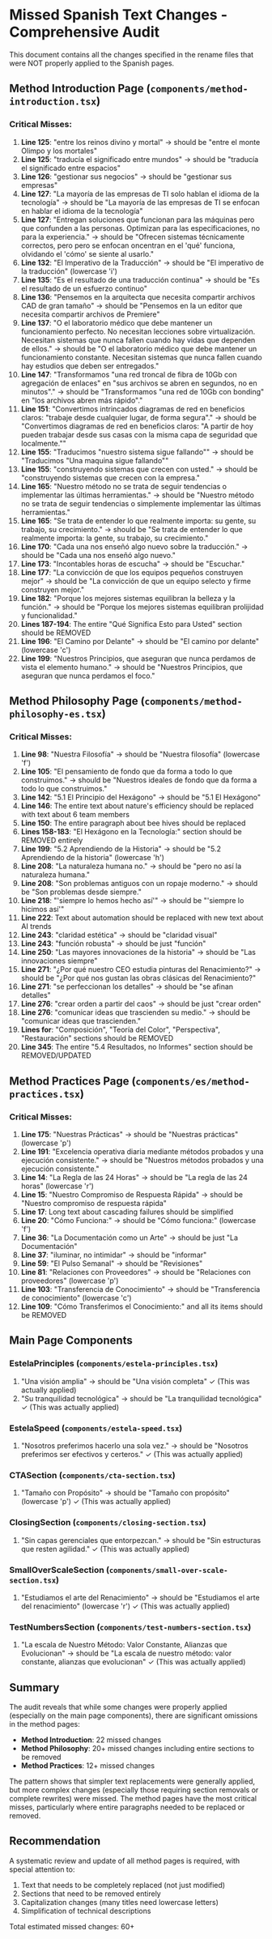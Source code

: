 # Missed Spanish Text Changes - Comprehensive Audit

This document contains all the changes specified in the rename files that were NOT properly applied to the Spanish pages.

## Method Introduction Page (`components/method-introduction.tsx`)

### Critical Misses:
1. **Line 125**: "entre los reinos divino y mortal" → should be "entre el monte Olimpo y los mortales"
2. **Line 125**: "traducía el significado entre mundos" → should be "traducía el significado entre espacios"
3. **Line 126**: "gestionar sus negocios" → should be "gestionar sus empresas"
4. **Line 127**: "La mayoría de las empresas de TI solo hablan el idioma de la tecnología" → should be "La mayoría de las empresas de TI se enfocan en hablar el idioma de la tecnología"
5. **Line 127**: "Entregan soluciones que funcionan para las máquinas pero que confunden a las personas. Optimizan para las especificaciones, no para la experiencia." → should be "Ofrecen sistemas técnicamente correctos, pero pero se enfocan oncentran en el 'qué' funciona, olvidando el 'cómo' se siente al usarlo."
6. **Line 132**: "El Imperativo de la Traducción" → should be "El imperativo de la traducción" (lowercase 'i')
7. **Line 135**: "Es el resultado de una traducción continua" → should be "Es el resultado de un esfuerzo continuo"
8. **Line 136**: "Pensemos en la arquitecta que necesita compartir archivos CAD de gran tamaño" → should be "Pensemos en la un editor que necesita compartir archivos de Premiere"
9. **Line 137**: "O el laboratorio médico que debe mantener un funcionamiento perfecto. No necesitan lecciones sobre virtualización. Necesitan sistemas que nunca fallen cuando hay vidas que dependen de ellos." → should be "O el laboratorio médico que debe mantener un funcionamiento constante. Necesitan sistemas que nunca fallen cuando hay estudios que deben ser entregados."
10. **Line 147**: "Transformamos "una red troncal de fibra de 10Gb con agregación de enlaces" en "sus archivos se abren en segundos, no en minutos"." → should be "Transformamos "una red de 10Gb con bonding" en "los archivos abren más rápido"."
11. **Line 151**: "Convertimos intrincados diagramas de red en beneficios claros: "trabaje desde cualquier lugar, de forma segura"." → should be "Convertimos diagramas de red en beneficios claros: "A partir de hoy pueden trabajar desde sus casas con la misma capa de seguridad que localmente.""
12. **Line 155**: "Traducimos "nuestro sistema sigue fallando"" → should be "Traducimos "Una maquina sigue fallando""
13. **Line 155**: "construyendo sistemas que crecen con usted." → should be "construyendo sistemas que crecen con la empresa."
14. **Line 165**: "Nuestro método no se trata de seguir tendencias o implementar las últimas herramientas." → should be "Nuestro método no se trata de seguir tendencias o simplemente implementar las últimas herramientas."
15. **Line 165**: "Se trata de entender lo que realmente importa: su gente, su trabajo, su crecimiento." → should be "Se trata de entender lo que realmente importa: la gente, su trabajo, su crecimiento."
16. **Line 170**: "Cada una nos enseñó algo nuevo sobre la traducción." → should be "Cada una nos enseñó algo nuevo."
17. **Line 173**: "Incontables horas de escucha" → should be "Escuchar."
18. **Line 177**: "La convicción de que los equipos pequeños construyen mejor" → should be "La convicción de que un equipo selecto y firme construyen mejor."
19. **Line 182**: "Porque los mejores sistemas equilibran la belleza y la función." → should be "Porque los mejores sistemas equilibran prolijidad y funcionalidad."
20. **Lines 187-194**: The entire "Qué Significa Esto para Usted" section should be REMOVED
21. **Line 196**: "El Camino por Delante" → should be "El camino por delante" (lowercase 'c')
22. **Line 199**: "Nuestros Principios, que aseguran que nunca perdamos de vista el elemento humano." → should be "Nuestros Principios, que aseguran que nunca perdamos el foco."

## Method Philosophy Page (`components/method-philosophy-es.tsx`)

### Critical Misses:
1. **Line 98**: "Nuestra Filosofía" → should be "Nuestra filosofía" (lowercase 'f')
2. **Line 105**: "El pensamiento de fondo que da forma a todo lo que construimos." → should be "Nuestros ideales de fondo que da forma a todo lo que construimos."
3. **Line 142**: "5.1 El Principio del Hexágono" → should be "5.1 El Hexágono"
4. **Line 146**: The entire text about nature's efficiency should be replaced with text about 6 team members
5. **Line 150**: The entire paragraph about bee hives should be replaced
6. **Lines 158-183**: "El Hexágono en la Tecnología:" section should be REMOVED entirely
7. **Line 199**: "5.2 Aprendiendo de la Historia" → should be "5.2 Aprendiendo de la historia" (lowercase 'h')
8. **Line 208**: "La naturaleza humana no." → should be "pero no así la naturaleza humana."
9. **Line 208**: "Son problemas antiguos con un ropaje moderno." → should be "Son problemas desde siempre."
10. **Line 218**: "'siempre lo hemos hecho así'" → should be "'siempre lo hicimos así'"
11. **Line 222**: Text about automation should be replaced with new text about AI trends
12. **Line 243**: "claridad estética" → should be "claridad visual"
13. **Line 243**: "función robusta" → should be just "función"
14. **Line 250**: "Las mayores innovaciones de la historia" → should be "Las innovaciones siempre"
15. **Line 271**: "¿Por qué nuestro CEO estudia pinturas del Renacimiento?" → should be "¿Por qué nos gustan las obras clásicas del Renacimiento?"
16. **Line 271**: "se perfeccionan los detalles" → should be "se afinan detalles"
17. **Line 276**: "crear orden a partir del caos" → should be just "crear orden"
18. **Line 276**: "comunicar ideas que trascienden su medio." → should be "comunicar ideas que trascienden."
19. **Lines for**: "Composición", "Teoría del Color", "Perspectiva", "Restauración" sections should be REMOVED
20. **Line 345**: The entire "5.4 Resultados, no Informes" section should be REMOVED/UPDATED

## Method Practices Page (`components/es/method-practices.tsx`)

### Critical Misses:
1. **Line 175**: "Nuestras Prácticas" → should be "Nuestras prácticas" (lowercase 'p')
2. **Line 191**: "Excelencia operativa diaria mediante métodos probados y una ejecución consistente." → should be "Nuestros métodos probados y una ejecución consistente."
3. **Line 14**: "La Regla de las 24 Horas" → should be "La regla de las 24 horas" (lowercase 'r')
4. **Line 15**: "Nuestro Compromiso de Respuesta Rápida" → should be "Nuestro compromiso de respuesta rápida"
5. **Line 17**: Long text about cascading failures should be simplified
6. **Line 20**: "Cómo Funciona:" → should be "Cómo funciona:" (lowercase 'f')
7. **Line 36**: "La Documentación como un Arte" → should be just "La Documentación"
8. **Line 37**: "iluminar, no intimidar" → should be "informar"
9. **Line 59**: "El Pulso Semanal" → should be "Revisiones"
10. **Line 81**: "Relaciones con Proveedores" → should be "Relaciones con proveedores" (lowercase 'p')
11. **Line 103**: "Transferencia de Conocimiento" → should be "Transferencia de conocimiento" (lowercase 'c')
12. **Line 109**: "Cómo Transferimos el Conocimiento:" and all its items should be REMOVED

## Main Page Components

### EstelaPrinciples (`components/estela-principles.tsx`)
1. "Una visión amplia" → should be "Una visión completa" ✓ (This was actually applied)
2. "Su tranquilidad tecnológica" → should be "La tranquilidad tecnológica" ✓ (This was actually applied)

### EstelaSpeed (`components/estela-speed.tsx`) 
1. "Nosotros preferimos hacerlo una sola vez." → should be "Nosotros preferimos ser efectivos y certeros." ✓ (This was actually applied)

### CTASection (`components/cta-section.tsx`)
1. "Tamaño con Propósito" → should be "Tamaño con propósito" (lowercase 'p') ✓ (This was actually applied)

### ClosingSection (`components/closing-section.tsx`)
1. "Sin capas gerenciales que entorpezcan." → should be "Sin estructuras que resten agilidad." ✓ (This was actually applied)

### SmallOverScaleSection (`components/small-over-scale-section.tsx`)
1. "Estudiamos el arte del Renacimiento" → should be "Estudiamos el arte del renacimiento" (lowercase 'r') ✓ (This was actually applied)

### TestNumbersSection (`components/test-numbers-section.tsx`)
1. "La escala de Nuestro Método: Valor Constante, Alianzas que Evolucionan" → should be "La escala de nuestro método: valor constante, alianzas que evolucionan" ✓ (This was actually applied)

## Summary

The audit reveals that while some changes were properly applied (especially on the main page components), there are significant omissions in the method pages:

- **Method Introduction**: 22 missed changes
- **Method Philosophy**: 20+ missed changes including entire sections to be removed
- **Method Practices**: 12+ missed changes

The pattern shows that simpler text replacements were generally applied, but more complex changes (especially those requiring section removals or complete rewrites) were missed. The method pages have the most critical misses, particularly where entire paragraphs needed to be replaced or removed.

## Recommendation

A systematic review and update of all method pages is required, with special attention to:
1. Text that needs to be completely replaced (not just modified)
2. Sections that need to be removed entirely
3. Capitalization changes (many titles need lowercase letters)
4. Simplification of technical descriptions

Total estimated missed changes: 60+